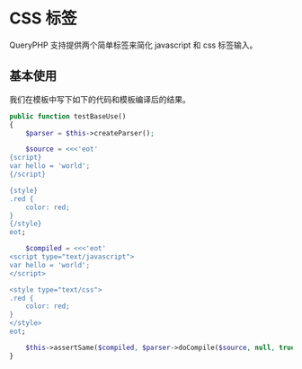 # CSS 标签

QueryPHP 支持提供两个简单标签来简化 javascript 和 css 标签输入。



## 基本使用

我们在模板中写下如下的代码和模板编译后的结果。

``` php
public function testBaseUse()
{
    $parser = $this->createParser();

    $source = <<<'eot'
{script}
var hello = 'world';
{/script}

{style}
.red {
    color: red;
}
{/style}
eot;

    $compiled = <<<'eot'
<script type="text/javascript">
var hello = 'world';
</script>

<style type="text/css">
.red {
    color: red;
}
</style>
eot;

    $this->assertSame($compiled, $parser->doCompile($source, null, true));
}
```
